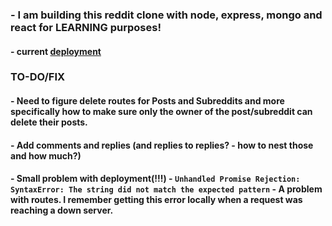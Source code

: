 ### - I am building this reddit clone with node, express, mongo and react for LEARNING purposes!

#### - current [deployment](https://shrouded-sierra-00610.herokuapp.com)

### TO-DO/FIX

#### - Need to figure delete routes for Posts and Subreddits and more specifically how to make sure only the owner of the post/subreddit can delete their posts.

#### - Add comments and replies (and replies to replies? - how to nest those and how much?)

#### - Small problem with deployment(!!!) - <code>Unhandled Promise Rejection: SyntaxError: The string did not match the expected pattern</code> - A problem with routes. I remember getting this error locally when a request was reaching a down server.
